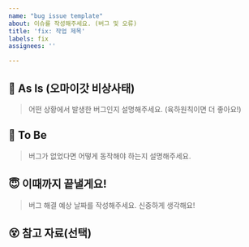 ```yaml
---
name: "bug issue template"
about: 이슈를 작성해주세요. (버그 및 오류)
title: 'fix: 작업 제목'
labels: fix
assignees: ''

---
```


## 🤮 As Is (오마이갓 비상사태)
> 어떤 상황에서 발생한 버그인지 설명해주세요. (육하원칙이면 더 좋아요!)

## 🤬 To Be
> 버그가 없었다면 어떻게 동작해야 하는지 설명해주세요.

## 😇 이때까지 끝낼게요!
> 버그 해결 예상 날짜를 작성해주세요. 신중하게 생각해요!

## 😵 참고 자료(선택)
